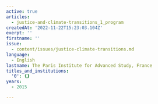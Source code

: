 ```yaml
---
active: true
articles:
  - justice-and-climate-transitions_1_program
createdAt: '2022-11-22T15:23:03.104Z'
exerpt: ''
firstname: ''
issue:
  - content/issues/justice-climate-transitions.md
language:
  - English
lastname: The Paris Institute for Advanced Study, France
titles_and_institutions:
  '0': {}
years:
  - 2015

---
```

